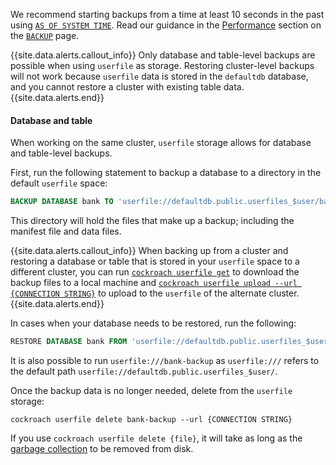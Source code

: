 We recommend starting backups from a time at least 10 seconds in the past using [`AS OF SYSTEM TIME`](../{{site.versions["stable"]}}/as-of-system-time.html). Read our guidance in the [Performance](../{{site.versions["stable"]}}/backup.html#performance) section on the [`BACKUP`](../{{site.versions["stable"]}}/backup.html) page.

{{site.data.alerts.callout_info}}
Only database and table-level backups are possible when using `userfile` as storage. Restoring cluster-level backups will not work because `userfile` data is stored in the `defaultdb` database, and you cannot restore a cluster with existing table data.
{{site.data.alerts.end}}

#### Database and table

When working on the same cluster, `userfile` storage allows for database and table-level backups.

First, run the following statement to backup a database to a directory in the default `userfile` space:

~~~sql
BACKUP DATABASE bank TO 'userfile://defaultdb.public.userfiles_$user/bank-backup' AS OF SYSTEM TIME '-10s';
~~~

This directory will hold the files that make up a backup; including the manifest file and data files.

{{site.data.alerts.callout_info}}
When backing up from a cluster and restoring a database or table that is stored in your `userfile` space to a different cluster, you can run [`cockroach userfile get`](../{{site.versions["stable"]}}/cockroach-userfile-get.html) to download the backup files to a local machine and [`cockroach userfile upload --url {CONNECTION STRING}`](../{{site.versions["stable"]}}/cockroach-userfile-upload.html) to upload to the `userfile` of the alternate cluster.
{{site.data.alerts.end}}

In cases when your database needs to be restored, run the following:

~~~sql
RESTORE DATABASE bank FROM 'userfile://defaultdb.public.userfiles_$user/bank-backup';
~~~

It is also possible to run `userfile:///bank-backup` as `userfile:///` refers to the default path `userfile://defaultdb.public.userfiles_$user/`.

Once the backup data is no longer needed, delete from the `userfile` storage:

~~~shell
cockroach userfile delete bank-backup --url {CONNECTION STRING}
~~~

If you use `cockroach userfile delete {file}`, it will take as long as the [garbage collection](../{{site.versions["stable"]}}/configure-replication-zones.html#gc-ttlseconds) to be removed from disk.
